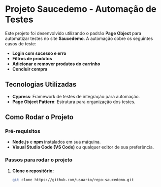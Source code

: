 # Projeto Saucedemo - Automação de Testes

Este projeto foi desenvolvido utilizando o padrão **Page Object** para automatizar testes no site **Saucedemo**. A automação cobre os seguintes casos de teste:

- **Login com sucesso e erro**
- **Filtros de produtos**
- **Adicionar e remover produtos do carrinho**
- **Concluir compra**

## Tecnologias Utilizadas

- **Cypress**: Framework de testes de integração para automação.
- **Page Object Pattern**: Estrutura para organização dos testes.

## Como Rodar o Projeto

### Pré-requisitos

- **Node.js** e **npm** instalados em sua máquina.
- **Visual Studio Code (VS Code)** ou qualquer editor de sua preferência.

### Passos para rodar o projeto

1. **Clone o repositório:**

   ```bash
   git clone https://github.com/usuario/repo-saucedemo.git
